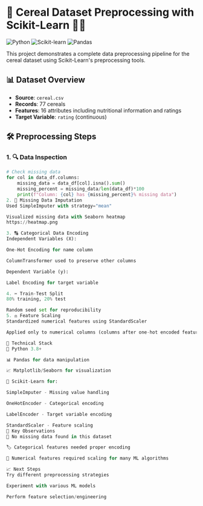# 🥣 Cereal Dataset Preprocessing with Scikit-Learn 🧑‍🔬

![Python](https://img.shields.io/badge/Python-3.8%2B-blue)
![Scikit-learn](https://img.shields.io/badge/Scikit--learn-1.0%2B-orange)
![Pandas](https://img.shields.io/badge/Pandas-1.3%2B-brightgreen)

This project demonstrates a complete data preprocessing pipeline for the cereal dataset using Scikit-Learn's preprocessing tools.

## 📊 Dataset Overview
- **Source**: `cereal.csv`
- **Records**: 77 cereals
- **Features**: 16 attributes including nutritional information and ratings
- **Target Variable**: `rating` (continuous)

## 🛠️ Preprocessing Steps

### 1. 🔍 Data Inspection
```python
# Check missing data
for col in data_df.columns:
    missing_data = data_df[col].isna().sum()
    missing_percent = missing_data/len(data_df)*100
    print(f"Column: {col} has {missing_percent}% missing data")
2. 🧩 Missing Data Imputation
Used SimpleImputer with strategy="mean"

Visualized missing data with Seaborn heatmap
https://heatmap.png

3. 🔠 Categorical Data Encoding
Independent Variables (X):

One-Hot Encoding for name column

ColumnTransformer used to preserve other columns

Dependent Variable (y):

Label Encoding for target variable

4. ✂️ Train-Test Split
80% training, 20% test

Random seed set for reproducibility
5. ⚖️ Feature Scaling
Standardized numerical features using StandardScaler

Applied only to numerical columns (columns after one-hot encoded features)

🧮 Technical Stack
🐍 Python 3.8+

📊 Pandas for data manipulation

📈 Matplotlib/Seaborn for visualization

🤖 Scikit-Learn for:

SimpleImputer - Missing value handling

OneHotEncoder - Categorical encoding

LabelEncoder - Target variable encoding

StandardScaler - Feature scaling
📝 Key Observations
🚫 No missing data found in this dataset

🏷️ Categorical features needed proper encoding

🔢 Numerical features required scaling for many ML algorithms

📈 Next Steps
Try different preprocessing strategies

Experiment with various ML models

Perform feature selection/engineering
